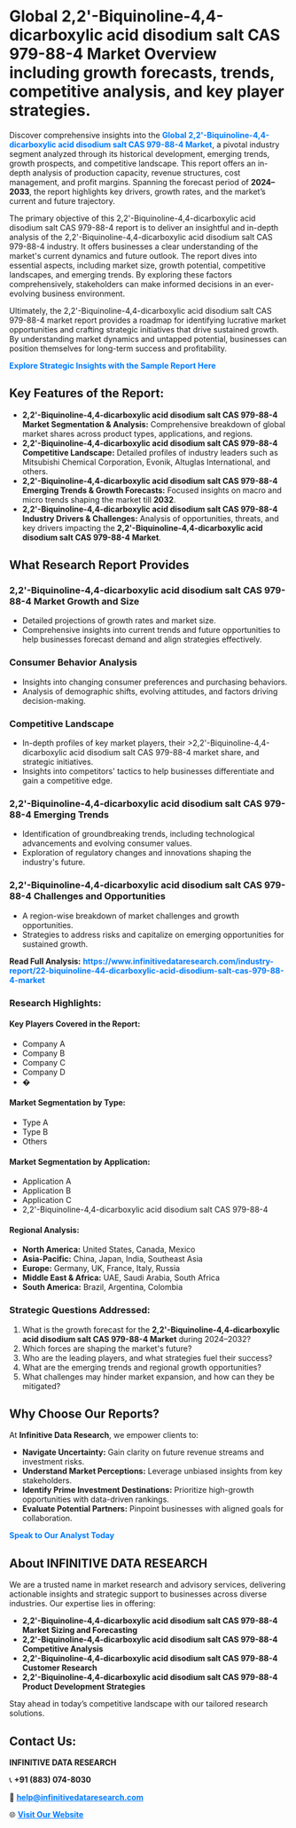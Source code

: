 <h1>Global 2,2'-Biquinoline-4,4-dicarboxylic acid disodium salt CAS 979-88-4 Market Overview including growth forecasts, trends, competitive analysis, and key player strategies.</h1>
<p>
Discover comprehensive insights into the 
<a href="https://www.infinitivedataresearch.com/industry-report/22-biquinoline-44-dicarboxylic-acid-disodium-salt-cas-979-88-4-market" rel="dofollow" style="color: #007BFF; text-decoration: none;"><strong>Global 2,2'-Biquinoline-4,4-dicarboxylic acid disodium salt CAS 979-88-4 Market</strong></a>, a pivotal industry segment analyzed through its historical development, emerging trends, growth prospects, and competitive landscape. This report offers an in-depth analysis of production capacity, revenue structures, cost management, and profit margins. Spanning the forecast period of <strong>2024–2033</strong>, the report highlights key drivers, growth rates, and the market’s current and future trajectory.
</p>
<p>
The primary objective of this 2,2'-Biquinoline-4,4-dicarboxylic acid disodium salt CAS 979-88-4 report is to deliver an insightful and in-depth analysis of the 2,2'-Biquinoline-4,4-dicarboxylic acid disodium salt CAS 979-88-4 industry. It offers businesses a clear understanding of the market's current dynamics and future outlook. The report dives into essential aspects, including market size, growth potential, competitive landscapes, and emerging trends. By exploring these factors comprehensively, stakeholders can make informed decisions in an ever-evolving business environment.
</p>
<p>
Ultimately, the 2,2'-Biquinoline-4,4-dicarboxylic acid disodium salt CAS 979-88-4 market report provides a roadmap for identifying lucrative market opportunities and crafting strategic initiatives that drive sustained growth. By understanding market dynamics and untapped potential, businesses can position themselves for long-term success and profitability.
</p>
<p>
<a href="https://www.infinitivedataresearch.com/request-sample/reportId=104102" style="color: #007BFF; text-decoration: none;"><strong>Explore Strategic Insights with the Sample Report Here</strong></a>
</p>

<h2>Key Features of the Report:</h2>
<ul>
<li><strong>2,2'-Biquinoline-4,4-dicarboxylic acid disodium salt CAS 979-88-4 Market Segmentation & Analysis:</strong> Comprehensive breakdown of global market shares across product types, applications, and regions.</li>
<li><strong>2,2'-Biquinoline-4,4-dicarboxylic acid disodium salt CAS 979-88-4 Competitive Landscape:</strong> Detailed profiles of industry leaders such as Mitsubishi Chemical Corporation, Evonik, Altuglas International, and others.</li>
<li><strong>2,2'-Biquinoline-4,4-dicarboxylic acid disodium salt CAS 979-88-4 Emerging Trends & Growth Forecasts:</strong> Focused insights on macro and micro trends shaping the market till <strong>2032</strong>.</li>
<li><strong>2,2'-Biquinoline-4,4-dicarboxylic acid disodium salt CAS 979-88-4 Industry Drivers & Challenges:</strong> Analysis of opportunities, threats, and key drivers impacting the <strong>2,2'-Biquinoline-4,4-dicarboxylic acid disodium salt CAS 979-88-4 Market</strong>.</li>
</ul>

<h2>What Research Report Provides</h2>
<h3>2,2'-Biquinoline-4,4-dicarboxylic acid disodium salt CAS 979-88-4 Market Growth and Size</h3>
<ul>
<li>Detailed projections of growth rates and market size.</li>
<li>Comprehensive insights into current trends and future opportunities to help businesses forecast demand and align strategies effectively.</li>
</ul>

<h3>Consumer Behavior Analysis</h3>
<ul>
<li>Insights into changing consumer preferences and purchasing behaviors.</li>
<li>Analysis of demographic shifts, evolving attitudes, and factors driving decision-making.</li>
</ul>

<h3>Competitive Landscape</h3>
<ul>
<li>In-depth profiles of key market players, their >2,2'-Biquinoline-4,4-dicarboxylic acid disodium salt CAS 979-88-4 market share, and strategic initiatives.</li>
<li>Insights into competitors' tactics to help businesses differentiate and gain a competitive edge.</li>
</ul>

<h3>2,2'-Biquinoline-4,4-dicarboxylic acid disodium salt CAS 979-88-4 Emerging Trends</h3>
<ul>
<li>Identification of groundbreaking trends, including technological advancements and evolving consumer values.</li>
<li>Exploration of regulatory changes and innovations shaping the industry's future.</li>
</ul>

<h3>2,2'-Biquinoline-4,4-dicarboxylic acid disodium salt CAS 979-88-4 Challenges and Opportunities</h3>
<ul>
<li>A region-wise breakdown of market challenges and growth opportunities.</li>
<li>Strategies to address risks and capitalize on emerging opportunities for sustained growth.</li>
</ul>
<p><strong>Read Full Analysis:</strong> <a href="https://www.infinitivedataresearch.com/industry-report/22-biquinoline-44-dicarboxylic-acid-disodium-salt-cas-979-88-4-market" rel="dofollow" style="color: #007BFF; text-decoration: none;"><strong>https://www.infinitivedataresearch.com/industry-report/22-biquinoline-44-dicarboxylic-acid-disodium-salt-cas-979-88-4-market</strong></a></p>
<h3>Research Highlights:</h3>
<h4>Key Players Covered in the Report:</h4>
<ul><li>Company A</li><li>Company B</li><li>Company C</li><li>Company D</li><li>�</li></ul>
<h4>Market Segmentation by Type:</h4>
<ul><li>Type A</li><li>Type B</li><li>Others</li></ul>
<h4>Market Segmentation by Application:</h4>
<ul><li>Application A</li><li>Application B</li><li>Application C</li><li>2,2&#039;-Biquinoline-4,4-dicarboxylic acid disodium salt CAS 979-88-4</li></ul>

<h4>Regional Analysis:</h4>
<ul>
<li><strong>North America:</strong> United States, Canada, Mexico</li>
<li><strong>Asia-Pacific:</strong> China, Japan, India, Southeast Asia</li>
<li><strong>Europe:</strong> Germany, UK, France, Italy, Russia</li>
<li><strong>Middle East & Africa:</strong> UAE, Saudi Arabia, South Africa</li>
<li><strong>South America:</strong> Brazil, Argentina, Colombia</li>
</ul>

<h3>Strategic Questions Addressed:</h3>
<ol>
<li>What is the growth forecast for the <strong>2,2'-Biquinoline-4,4-dicarboxylic acid disodium salt CAS 979-88-4 Market</strong> during 2024–2032?</li>
<li>Which forces are shaping the market's future?</li>
<li>Who are the leading players, and what strategies fuel their success?</li>
<li>What are the emerging trends and regional growth opportunities?</li>
<li>What challenges may hinder market expansion, and how can they be mitigated?</li>
</ol>

<h2>Why Choose Our Reports?</h2>
<p>At <strong>Infinitive Data Research</strong>, we empower clients to:</p>
<ul>
<li><strong>Navigate Uncertainty:</strong> Gain clarity on future revenue streams and investment risks.</li>
<li><strong>Understand Market Perceptions:</strong> Leverage unbiased insights from key stakeholders.</li>
<li><strong>Identify Prime Investment Destinations:</strong> Prioritize high-growth opportunities with data-driven rankings.</li>
<li><strong>Evaluate Potential Partners:</strong> Pinpoint businesses with aligned goals for collaboration.</li>
</ul>
<p><a href="https://www.infinitivedataresearch.com/industry-report/22-biquinoline-44-dicarboxylic-acid-disodium-salt-cas-979-88-4-market" rel="dofollow" style="color: #007BFF; text-decoration: none;"><strong>Speak to Our Analyst Today</strong></a></p>

<h2>About INFINITIVE DATA RESEARCH</h2>
<p>We are a trusted name in market research and advisory services, delivering actionable insights and strategic support to businesses across diverse industries. Our expertise lies in offering:</p>
<ul>
<li><strong>2,2'-Biquinoline-4,4-dicarboxylic acid disodium salt CAS 979-88-4 Market Sizing and Forecasting</strong></li>
<li><strong>2,2'-Biquinoline-4,4-dicarboxylic acid disodium salt CAS 979-88-4 Competitive Analysis</strong></li>
<li><strong>2,2'-Biquinoline-4,4-dicarboxylic acid disodium salt CAS 979-88-4 Customer Research</strong></li>
<li><strong>2,2'-Biquinoline-4,4-dicarboxylic acid disodium salt CAS 979-88-4 Product Development Strategies</strong></li>
</ul>
<p>Stay ahead in today’s competitive landscape with our tailored research solutions.</p>

<h2>Contact Us:</h2>
<p><strong>INFINITIVE DATA RESEARCH</strong></p>
<p>📞 <strong>+91 (883) 074-8030</strong></p>
<p>📧 <strong><a href="mailto:help@infinitivedataresearch.com" style="color: #007BFF;">help@infinitivedataresearch.com</a></strong></p>
<p>🌐 <strong><a href="https://www.infinitivedataresearch.com" rel="dofollow" style="color: #007BFF;">Visit Our Website</a></strong></p>